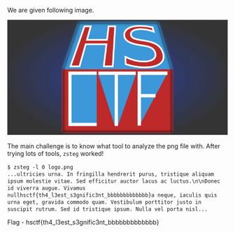 We are given following image.

![](./data/logo.png)

The main challenge is to know what tool to analyze the png file with. After trying lots of tools, `zsteg` worked!
```
$ zsteg -l 0 logo.png
...ultricies urna. In fringilla hendrerit purus, tristique aliquam ipsum molestie vitae. Sed efficitur auctor lacus ac luctus.\n\nDonec id viverra augue. Vivamus nullhsctf{th4_l3est_s3gnific3nt_bbbbbbbbbbbbb}a neque, iaculis quis urna eget, gravida commodo quam. Vestibulum porttitor justo in suscipit rutrum. Sed id tristique ipsum. Nulla vel porta nisl...
```
Flag - hsctf{th4_l3est_s3gnific3nt_bbbbbbbbbbbbb}

